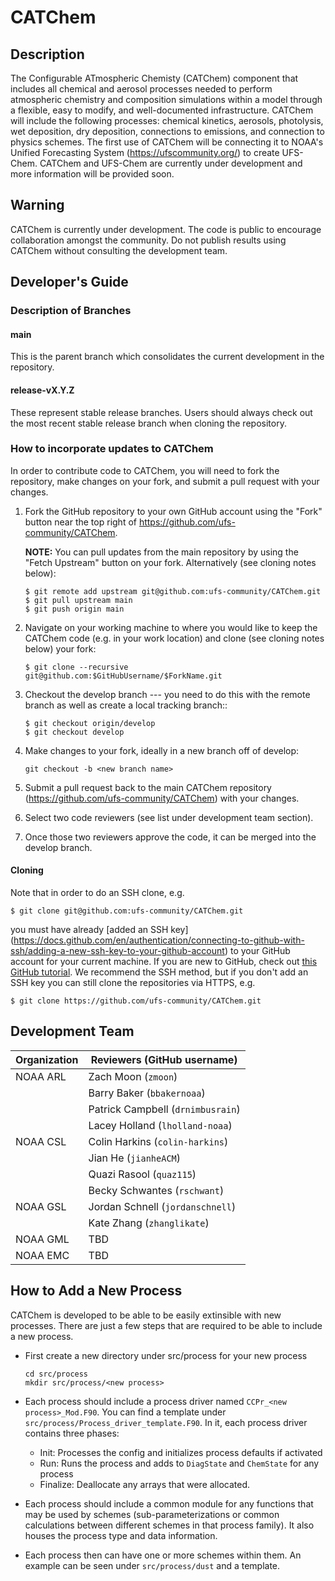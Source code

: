 # CATChem

## Description

The Configurable ATmospheric Chemisty (CATChem) component
that includes all chemical and aerosol processes needed to perform
atmospheric chemistry and composition simulations within a model
through a flexible, easy to modify, and well-documented infrastructure.
CATChem will include the following processes:
chemical kinetics, aerosols, photolysis, wet deposition, dry deposition,
connections to emissions, and connection to physics schemes.
The first use of CATChem will be connecting it to NOAA's
Unified Forecasting System (https://ufscommunity.org/) to create UFS-Chem.
CATChem and UFS-Chem are currently under development and more information will be provided soon.

## Warning

CATChem is currently under development.
The code is public to encourage collaboration amongst the community.
Do not publish results using CATChem without consulting the development team.

## Developer's Guide

### Description of Branches

#### main

This is the parent branch which
consolidates the current development in the repository.

#### release-vX.Y.Z

These represent stable release branches.
Users should always check out the most recent stable release branch
when cloning the repository.

### How to incorporate updates to CATChem

In order to contribute code to CATChem, you will need to fork the
repository, make changes on your fork, and submit a pull request with your
changes.

1. Fork the GitHub repository to your own GitHub account
   using the "Fork" button near the top right of
   <https://github.com/ufs-community/CATChem>.

   **NOTE:** You can pull updates from the main repository
   by using the "Fetch Upstream" button on your fork.
   Alternatively (see cloning notes below):
   ```
   $ git remote add upstream git@github.com:ufs-community/CATChem.git
   $ git pull upstream main
   $ git push origin main
   ```

2. Navigate on your working machine
   to where you would like to keep the CATChem code
   (e.g. in your work location) and clone (see cloning notes below) your fork:
   ```
   $ git clone --recursive git@github.com:$GitHubUsername/$ForkName.git
   ```

3. Checkout the develop branch --- you need to do this with the remote branch
   as well as create a local tracking branch::
   ```
   $ git checkout origin/develop
   $ git checkout develop
   ```

4. Make changes to your fork, ideally in a new branch off of develop:
   ```
   git checkout -b <new branch name>
   ```

5. Submit a pull request back to the main CATChem repository (<https://github.com/ufs-community/CATChem>)
   with your changes.

6. Select two code reviewers (see list under development team section).

7. Once those two reviewers approve the code, it can be merged into the develop branch.

#### Cloning

Note that in order to do an SSH clone, e.g.
```
$ git clone git@github.com:ufs-community/CATChem.git
```

you must have already
[added an SSH key] (https://docs.github.com/en/authentication/connecting-to-github-with-ssh/adding-a-new-ssh-key-to-your-github-account)
to your GitHub account for your current machine.
If you are new to GitHub, check out
[this GitHub tutorial](https://jlord.us/git-it/).
We recommend the SSH method, but if you don't add an SSH key
you can still clone the repositories via HTTPS, e.g.

```
$ git clone https://github.com/ufs-community/CATChem.git
```

## Development Team

| Organization |  Reviewers (GitHub username) |
| ------------ | -----------------------------|
| NOAA ARL     | Zach Moon (`zmoon`) |
|              | Barry Baker (`bbakernoaa`) |
|              | Patrick Campbell (`drnimbusrain`)|
|              | Lacey Holland (`lholland-noaa`)|
| NOAA CSL     | Colin Harkins (`colin-harkins`)|
|              | Jian He (`jianheACM`) |
|              | Quazi Rasool (`quaz115`) |
|              | Becky Schwantes (`rschwant`) |
| NOAA GSL     | Jordan Schnell (`jordanschnell`) |
|              | Kate Zhang (`zhanglikate`) |
| NOAA GML     | TBD |
| NOAA EMC     | TBD |

## How to Add a New Process

CATChem is developed to be able to be easily extinsible with new processes.
There are just a few steps that are required to be able to include a new process.

- First create a new directory under src/process for your new process
  ```
  cd src/process
  mkdir src/process/<new process>
  ```

- Each process should include a process driver named `CCPr_<new process>_Mod.F90`.
  You can find a template under `src/process/Process_driver_template.F90`.
  In it, each process driver contains three phases:
  * Init: Processes the config and initializes process defaults if activated
  * Run: Runs the process and adds to `DiagState` and `ChemState` for any process
  * Finalize: Deallocate any arrays that were allocated.

- Each process should include a common module for any functions that may be used by schemes
  (sub-parameterizations or common calculations between different schemes in that process family).
  It also houses the process type and data information.

- Each process then can have one or more schemes within them.
  An example can be seen under `src/process/dust` and a template.
